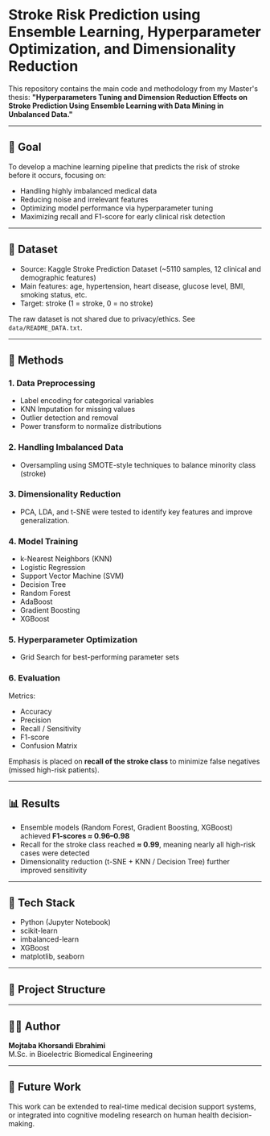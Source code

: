 # Stroke Risk Prediction using Ensemble Learning, Hyperparameter Optimization, and Dimensionality Reduction

This repository contains the main code and methodology from my Master's thesis:
**"Hyperparameters Tuning and Dimension Reduction Effects on Stroke Prediction Using Ensemble Learning with Data Mining in Unbalanced Data."**

---

## 🎯 Goal
To develop a machine learning pipeline that predicts the risk of stroke before it occurs, focusing on:
- Handling highly imbalanced medical data
- Reducing noise and irrelevant features
- Optimizing model performance via hyperparameter tuning
- Maximizing recall and F1-score for early clinical risk detection

---

## 🧠 Dataset
- Source: Kaggle Stroke Prediction Dataset (~5110 samples, 12 clinical and demographic features)
- Main features: age, hypertension, heart disease, glucose level, BMI, smoking status, etc.
- Target: stroke (1 = stroke, 0 = no stroke)

The raw dataset is not shared due to privacy/ethics. See `data/README_DATA.txt`.

---

## 🧩 Methods

### 1. Data Preprocessing
- Label encoding for categorical variables  
- KNN Imputation for missing values  
- Outlier detection and removal  
- Power transform to normalize distributions  

### 2. Handling Imbalanced Data
- Oversampling using SMOTE-style techniques to balance minority class (stroke)

### 3. Dimensionality Reduction
- PCA, LDA, and t-SNE were tested to identify key features and improve generalization.

### 4. Model Training
- k-Nearest Neighbors (KNN)  
- Logistic Regression  
- Support Vector Machine (SVM)  
- Decision Tree  
- Random Forest  
- AdaBoost  
- Gradient Boosting  
- XGBoost  

### 5. Hyperparameter Optimization
- Grid Search for best-performing parameter sets

### 6. Evaluation
Metrics:
- Accuracy  
- Precision  
- Recall / Sensitivity  
- F1-score  
- Confusion Matrix  

Emphasis is placed on **recall of the stroke class** to minimize false negatives (missed high-risk patients).

---

## 📊 Results
- Ensemble models (Random Forest, Gradient Boosting, XGBoost) achieved **F1-scores ≈ 0.96–0.98**  
- Recall for the stroke class reached **≈ 0.99**, meaning nearly all high-risk cases were detected  
- Dimensionality reduction (t-SNE + KNN / Decision Tree) further improved sensitivity

---

## 🧰 Tech Stack
- Python (Jupyter Notebook)  
- scikit-learn  
- imbalanced-learn  
- XGBoost  
- matplotlib, seaborn  

---

## 📁 Project Structure


---

## 👨‍💻 Author
**Mojtaba Khorsandi Ebrahimi**  
M.Sc. in Bioelectric Biomedical Engineering  
  

---

## 🧩 Future Work
This work can be extended to real-time medical decision support systems, or integrated into cognitive modeling research on human health decision-making.
